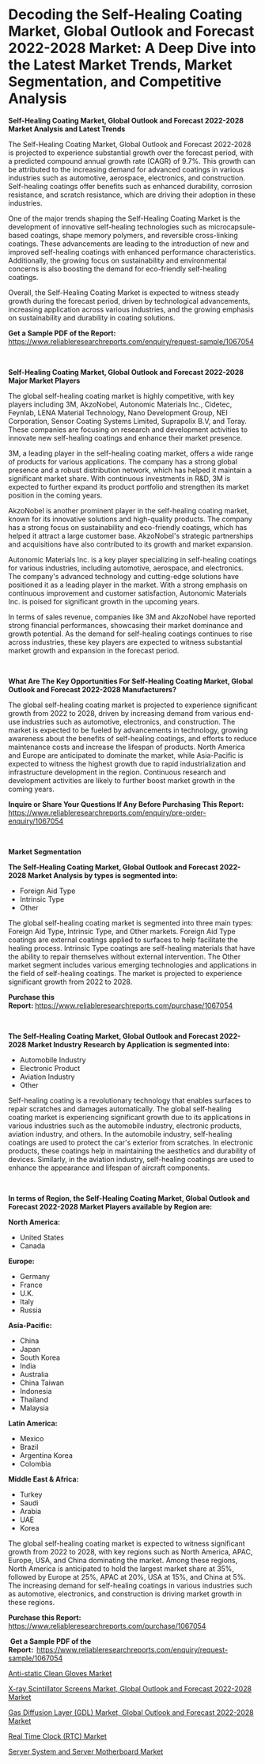 <p><h1>Decoding the Self-Healing Coating Market, Global Outlook and Forecast 2022-2028 Market: A Deep Dive into the Latest Market Trends, Market Segmentation, and Competitive Analysis</h1></p><p><strong>Self-Healing Coating Market, Global Outlook and Forecast 2022-2028 Market Analysis and Latest Trends</strong></p>
<p><p>The Self-Healing Coating Market, Global Outlook and Forecast 2022-2028 is projected to experience substantial growth over the forecast period, with a predicted compound annual growth rate (CAGR) of 9.7%. This growth can be attributed to the increasing demand for advanced coatings in various industries such as automotive, aerospace, electronics, and construction. Self-healing coatings offer benefits such as enhanced durability, corrosion resistance, and scratch resistance, which are driving their adoption in these industries.</p><p>One of the major trends shaping the Self-Healing Coating Market is the development of innovative self-healing technologies such as microcapsule-based coatings, shape memory polymers, and reversible cross-linking coatings. These advancements are leading to the introduction of new and improved self-healing coatings with enhanced performance characteristics. Additionally, the growing focus on sustainability and environmental concerns is also boosting the demand for eco-friendly self-healing coatings.</p><p>Overall, the Self-Healing Coating Market is expected to witness steady growth during the forecast period, driven by technological advancements, increasing application across various industries, and the growing emphasis on sustainability and durability in coating solutions.</p></p>
<p><strong>Get a Sample PDF of the Report:&nbsp;</strong> <a href="https://www.reliableresearchreports.com/enquiry/request-sample/1067054">https://www.reliableresearchreports.com/enquiry/request-sample/1067054</a></p>
<p>&nbsp;</p>
<p><strong>Self-Healing Coating Market, Global Outlook and Forecast 2022-2028 Major Market Players</strong></p>
<p><p>The global self-healing coating market is highly competitive, with key players including 3M, AkzoNobel, Autonomic Materials Inc., Cidetec, Feynlab, LENA Material Technology, Nano Development Group, NEI Corporation, Sensor Coating Systems Limited, Suprapolix B.V, and Toray. These companies are focusing on research and development activities to innovate new self-healing coatings and enhance their market presence.</p><p>3M, a leading player in the self-healing coating market, offers a wide range of products for various applications. The company has a strong global presence and a robust distribution network, which has helped it maintain a significant market share. With continuous investments in R&D, 3M is expected to further expand its product portfolio and strengthen its market position in the coming years.</p><p>AkzoNobel is another prominent player in the self-healing coating market, known for its innovative solutions and high-quality products. The company has a strong focus on sustainability and eco-friendly coatings, which has helped it attract a large customer base. AkzoNobel's strategic partnerships and acquisitions have also contributed to its growth and market expansion.</p><p>Autonomic Materials Inc. is a key player specializing in self-healing coatings for various industries, including automotive, aerospace, and electronics. The company's advanced technology and cutting-edge solutions have positioned it as a leading player in the market. With a strong emphasis on continuous improvement and customer satisfaction, Autonomic Materials Inc. is poised for significant growth in the upcoming years.</p><p>In terms of sales revenue, companies like 3M and AkzoNobel have reported strong financial performances, showcasing their market dominance and growth potential. As the demand for self-healing coatings continues to rise across industries, these key players are expected to witness substantial market growth and expansion in the forecast period.</p></p>
<p>&nbsp;</p>
<p><strong>What Are The Key Opportunities For Self-Healing Coating Market, Global Outlook and Forecast 2022-2028 Manufacturers?</strong></p>
<p><p>The global self-healing coating market is projected to experience significant growth from 2022 to 2028, driven by increasing demand from various end-use industries such as automotive, electronics, and construction. The market is expected to be fueled by advancements in technology, growing awareness about the benefits of self-healing coatings, and efforts to reduce maintenance costs and increase the lifespan of products. North America and Europe are anticipated to dominate the market, while Asia-Pacific is expected to witness the highest growth due to rapid industrialization and infrastructure development in the region. Continuous research and development activities are likely to further boost market growth in the coming years.</p></p>
<p><strong>Inquire or Share Your Questions If Any Before Purchasing This Report:</strong> <a href="https://www.reliableresearchreports.com/enquiry/pre-order-enquiry/1067054">https://www.reliableresearchreports.com/enquiry/pre-order-enquiry/1067054</a></p>
<p>&nbsp;</p>
<p><strong>Market Segmentation</strong></p>
<p><strong>The Self-Healing Coating Market, Global Outlook and Forecast 2022-2028 Market Analysis by types is segmented into:</strong></p>
<p><ul><li>Foreign Aid Type</li><li>Intrinsic Type</li><li>Other</li></ul></p>
<p><p>The global self-healing coating market is segmented into three main types: Foreign Aid Type, Intrinsic Type, and Other markets. Foreign Aid Type coatings are external coatings applied to surfaces to help facilitate the healing process. Intrinsic Type coatings are self-healing materials that have the ability to repair themselves without external intervention. The Other market segment includes various emerging technologies and applications in the field of self-healing coatings. The market is projected to experience significant growth from 2022 to 2028.</p></p>
<p><strong>Purchase this Report:&nbsp;</strong><a href="https://www.reliableresearchreports.com/purchase/1067054">https://www.reliableresearchreports.com/purchase/1067054</a></p>
<p>&nbsp;</p>
<p><strong>The Self-Healing Coating Market, Global Outlook and Forecast 2022-2028 Market Industry Research by Application is segmented into:</strong></p>
<p><ul><li>Automobile Industry</li><li>Electronic Product</li><li>Aviation Industry</li><li>Other</li></ul></p>
<p><p>Self-healing coating is a revolutionary technology that enables surfaces to repair scratches and damages automatically. The global self-healing coating market is experiencing significant growth due to its applications in various industries such as the automobile industry, electronic products, aviation industry, and others. In the automobile industry, self-healing coatings are used to protect the car's exterior from scratches. In electronic products, these coatings help in maintaining the aesthetics and durability of devices. Similarly, in the aviation industry, self-healing coatings are used to enhance the appearance and lifespan of aircraft components.</p></p>
<p>&nbsp;</p>
<p><strong>In terms of Region, the Self-Healing Coating Market, Global Outlook and Forecast 2022-2028 Market Players available by Region are:</strong></p>
<p>
    <p> <strong> North America: </strong>
        <ul>
            <li>United States</li>
            <li>Canada</li>
        </ul>
        </p> 
    <p> <strong> Europe: </strong>
        <ul>
            <li>Germany</li>
            <li>France</li>
            <li>U.K.</li>
            <li>Italy</li>
            <li>Russia</li>
        </ul>
        </p> 
    <p> <strong> Asia-Pacific: </strong>
        <ul>
            <li>China</li>
            <li>Japan</li>
            <li>South Korea</li>
            <li>India</li>
            <li>Australia</li>
            <li>China Taiwan</li>
            <li>Indonesia</li>
            <li>Thailand</li>
            <li>Malaysia</li>
        </ul>
        </p> 
    <p> <strong> Latin America: </strong>
        <ul>
            <li>Mexico</li>
            <li>Brazil</li>
            <li>Argentina Korea</li>
            <li>Colombia</li>
        </ul>
        </p> 
    <p> <strong> Middle East & Africa: </strong>
        <ul>
            <li>Turkey</li>
            <li>Saudi</li>
            <li>Arabia</li>
            <li>UAE</li>
            <li>Korea</li>
        </ul>
    </p>
    </p>
<p><p>The global self-healing coating market is expected to witness significant growth from 2022 to 2028, with key regions such as North America, APAC, Europe, USA, and China dominating the market. Among these regions, North America is anticipated to hold the largest market share at 35%, followed by Europe at 25%, APAC at 20%, USA at 15%, and China at 5%. The increasing demand for self-healing coatings in various industries such as automotive, electronics, and construction is driving market growth in these regions.</p></p>
<p><strong>Purchase this Report: </strong><a href="https://www.reliableresearchreports.com/purchase/1067054">https://www.reliableresearchreports.com/purchase/1067054</a></p>
<p>&nbsp;<strong>Get a Sample PDF of the Report:&nbsp;&nbsp;</strong><a href="https://www.reliableresearchreports.com/enquiry/request-sample/1067054">https://www.reliableresearchreports.com/enquiry/request-sample/1067054</a></p>
<p><strong></strong></p>
<p><p><a href="https://medium.com/@philliphicks76g/anti-static-clean-gloves-market-trends-forecast-and-competitive-analysis-to-2031-60ec97087fed">Anti-static Clean Gloves Market</a></p><p><a href="https://github.com/aashishrp02/Market-Research-Report-List-2/blob/main/x-ray-scintillator-screens-market-global-outlook-and-forecast-2022-2028-market.md">X-ray Scintillator Screens Market, Global Outlook and Forecast 2022-2028 Market</a></p><p><a href="https://github.com/aashishrp/Market-Research-Report-List-2/blob/main/gas-diffusion-layer-gdl-market-global-outlook-and-forecast-2022-2028-market.md">Gas Diffusion Layer (GDL) Market, Global Outlook and Forecast 2022-2028 Market</a></p><p><a href="https://medium.com/@lauragriffin12/real-time-clock-rtc-market-the-key-to-successful-business-strategy-forecast-till-2031-40ac196b8532">Real Time Clock (RTC) Market</a></p><p><a href="https://medium.com/@lauragriffin12/server-system-and-server-motherboard-market-research-report-its-history-and-forecast-2024-to-2031-808789fe63a2">Server System and Server Motherboard Market</a></p></p>